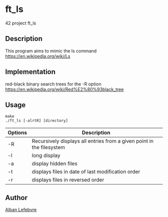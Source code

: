 # ft_ls
42 project ft_ls

## Description

This program aims to mimic the ls command  
https://en.wikipedia.org/wiki/Ls

## Implementation

red-black binary search trees for the -R option  
https://en.wikipedia.org/wiki/Red%E2%80%93black_tree

## Usage

```
make
./ft_ls [-alrtR] [directory]
```

| Options | Description
| --- | --- |
|-R| Recursively displays all entries from a given point in the filesystem |
|-l| long display |
|-a| display hidden files |
|-t| displays files in date of last modification order |
|-r| displays files in reversed order |

## Author

[Alban Lefebvre](https://github.com/Alblfbv) 
